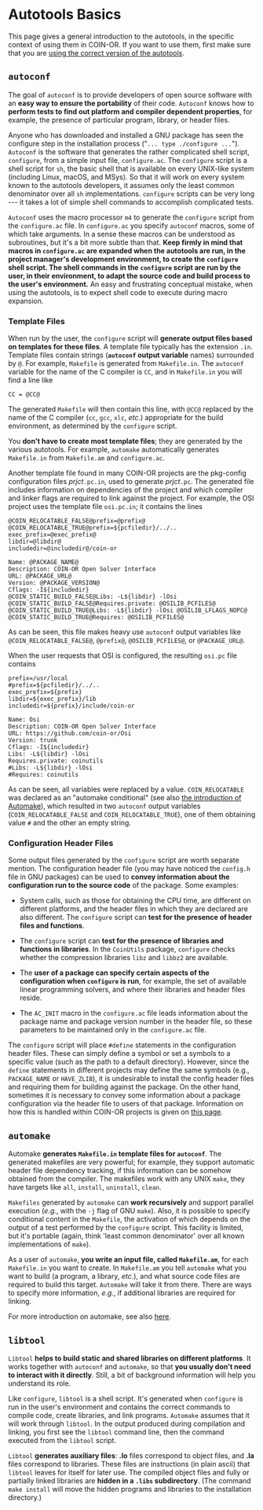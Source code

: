 # Autotools Basics

This page gives a general introduction to the autotools, in the specific context of using them in COIN-OR.
If you want to use them, first make sure that you are [using the correct version of the autotools](./autotools).

## `autoconf`

The goal of `autoconf` is to provide developers of open source software with an **easy way to ensure the portability** of their code.
`Autoconf` knows how to **perform tests to find out platform and compiler dependent properties**, for example, the presence of particular program, library, or header files.

Anyone who has downloaded and installed a GNU package has seen the configure step in the installation process ("`... type ./configure ...`").
`Autoconf` is the software that generates the rather complicated shell script, `configure`, from a simple input file, `configure.ac`.
The `configure` script is a shell script for `sh`, the basic shell that is available on every UNIX-like system (including Linux, macOS, and MSys).
So that it will work on every system known to the autotools developers, it assumes only the least common denominator over all `sh` implementations.
`configure` scripts can be very long --- it takes a lot of simple shell commands to accomplish complicated tests.

`Autoconf` uses the macro processor `m4` to generate the `configure` script from the `configure.ac` file.
In `configure.ac` you specify `autoconf` macros, some of which take arguments.
In a sense these macros can be understood as subroutines, but it's a bit more subtle than that.
**Keep firmly in mind that macros in `configure.ac` are expanded when the autotools are run, in the project manager's development environment, to create the `configure` shell script.
The shell commands in the `configure` script are run by the user, in their environment, to adapt the source code and build process to the user's environment.**
An easy and frustrating conceptual mistake, when using the autotools, is to expect shell code to execute during macro expansion.

### Template Files

When run by the user, the `configure` script will **generate output files based on templates for these files**.
A template file typically has the extension `.in`.
Template files contain strings (**`autoconf` output variable** names) surrounded by ``@``.
For example, `Makefile` is generated from `Makefile.in`.
The `autoconf` variable for the name of the C compiler is `CC`, and in `Makefile.in` you will find a line like
```
CC = @CC@
```
The generated `Makefile` will then contain this line, with ``@CC@`` replaced by the name of the C compiler (`cc`, `gcc`, `xlc`, _etc_.) appropriate for the build environment, as determined by the `configure` script.

You **don't have to create most template files**; they are generated by the various autotools.
For example, `automake` automatically generates `Makefile.in` from `Makefile.am` and `configure.ac`.

Another template file found in many COIN-OR projects are the pkg-config configuration files _prjct_`.pc.in`, used to generate _prjct_`.pc`.
The generated file includes information on dependencies of the project and which compiler and linker flags are required to link against the project.
For example, the OSI project uses the template file `osi.pc.in`; it contains the lines
```
@COIN_RELOCATABLE_FALSE@prefix=@prefix@
@COIN_RELOCATABLE_TRUE@prefix=${pcfiledir}/../..
exec_prefix=@exec_prefix@
libdir=@libdir@
includedir=@includedir@/coin-or

Name: @PACKAGE_NAME@
Description: COIN-OR Open Solver Interface
URL: @PACKAGE_URL@
Version: @PACKAGE_VERSION@
Cflags: -I${includedir}
@COIN_STATIC_BUILD_FALSE@Libs: -L${libdir} -lOsi
@COIN_STATIC_BUILD_FALSE@Requires.private: @OSILIB_PCFILES@
@COIN_STATIC_BUILD_TRUE@Libs: -L${libdir} -lOsi @OSILIB_LFLAGS_NOPC@
@COIN_STATIC_BUILD_TRUE@Requires: @OSILIB_PCFILES@
```
As can be seen, this file makes heavy use `autoconf` output variables like `@COIN_RELOCATABLE_FALSE@`, `@prefix@`, `@OSILIB_PCFILES@`, or `@PACKAGE_URL@`.

When the user requests that OSI is configured, the resulting `osi.pc` file contains
```
prefix=/usr/local
#prefix=${pcfiledir}/../..
exec_prefix=${prefix}
libdir=${exec_prefix}/lib
includedir=${prefix}/include/coin-or

Name: Osi
Description: COIN-OR Open Solver Interface
URL: https://github.com/coin-or/Osi
Version: trunk
Cflags: -I${includedir}
Libs: -L${libdir} -lOsi
Requires.private: coinutils
#Libs: -L${libdir} -lOsi
#Requires: coinutils
```
As can be seen, all variables were replaced by a value.
`COIN_RELOCATABLE` was declared as an "automake conditional" (see also [the introduction of Automake](./automake-intro)), which resulted in two
`autoconf` output variables (`COIN_RELOCATABLE_FALSE` and `COIN_RELOCATABLE_TRUE`), one of them obtaining value `#` and the other an empty string.


### Configuration Header Files

Some output files generated by the `configure` script are worth separate mention.
The configuration header file (you may have noticed the `config.h` file in GNU packages) can be used to **convey information about the configuration run to the source code** of the package.
Some examples:
  * System calls, such as those for obtaining the CPU time, are different on different platforms, and the header files in which they are declared are also different.
    The `configure` script can **test for the presence of header files and functions**.

  * The `configure` script can **test for the presence of libraries and functions in libraries**.
    In the `CoinUtils` package, `configure` checks whether the compression libraries `libz` and `libbz2` are available.

  * The **user of a package can specify certain aspects of the configuration when `configure` is run**, for example, the set of available linear programming solvers, and where their libraries and header files reside.

  * The `AC_INIT` macro in the `configure.ac` file leads information about the package name and package version number in the header file, so these parameters to be maintained only in the `configure.ac` file.

The `configure` script will place `#define` statements in the configuration header files.
These can simply define a symbol or set a symbols to a specific value (such as the path to a default directory).
However, since the `define` statements in different projects may define the same symbols (e.g., `PACKAGE_NAME` or `HAVE_ZLIB`), it is undesirable to install the config header files and requiring them for building against the package.
On the other hand, sometimes it is necessary to convey some information about a package configuration via the header file to users of that package.
Information on how this is handled within COIN-OR projects is given on [this page](./config-header).


## `automake`

Automake **generates `Makefile.in` template files for `autoconf`**.
The generated makefiles are very powerful; for example, they support automatic header file dependency tracking, if this information can be somehow obtained from the compiler.
The makefiles work with any UNIX `make`, they have targets like `all`, `install`, `uninstall`, `clean`.

`Makefiles` generated by `automake` can **work recursively** and support parallel execution (_e.g._, with the `-j` flag of GNU `make`).
Also, it is possible to specify conditional content in the `Makefile`, the activation of which depends on the output of a test performed by the `configure` script.
This facility is limited, but it's portable (again, think 'least common denominator' over all known implementations of `make`).

As a user of `automake`, **you write an input file, called `Makefile.am`**, for each `Makefile.in` you want to create.
In `Makefile.am` you tell `automake` what you want to build (a program, a library, _etc._), and what source code files are required to build this target.
`Automake` will take it from there.
There are ways to specify more information, _e.g._, if additional libraries are required for linking.

For more introduction on automake, see also [here](./automake-intro).

## `libtool`

`Libtool` **helps to build static and shared libraries on different platforms**.
It works together with `autoconf` and `automake`, so that **you usually don't need to interact with it directly**.
Still, a bit of background information will help you understand its role.

Like `configure`, `libtool` is a shell script.
It's generated when `configure` is run in the user's environment and contains the correct commands to compile code, create libraries, and link programs.
`Automake` assumes that it will work through `libtool`.
In the output produced during compilation and linking, you  first see the `libtool` command line, then the command executed from the `libtool` script.

`Libtool` **generates auxiliary files**: **.lo** files correspond to object files, and **.la** files correspond to libraries.
These files are instructions (in plain ascii) that `libtool` leaves for itself for later use.
The compiled object files and fully or partially linked libraries are **hidden in a `.libs` subdirectory**.
(The command `make install` will move the hidden programs and libraries to the installation directory.)

